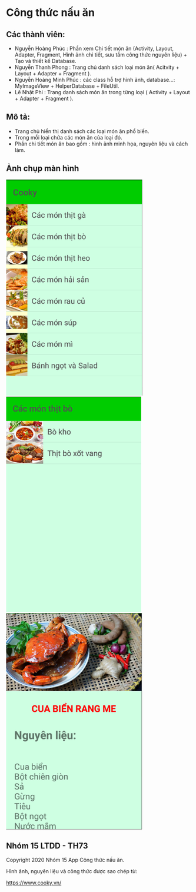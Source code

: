 
 Công thức nấu ăn
=================



Các thành viên:
------------

- Nguyễn Hoàng Phúc  : Phần xem Chi tiết món ăn (Activity, Layout, Adapter, Fragment, Hình ảnh chi tiết, sưu tầm công thức nguyên liệu) + Tạo và thiết kế Database.
- Nguyễn Thanh Phong : Trang chủ danh sách loại món ăn( Acitvity + Layout + Adapter + Fragment ).
- Nguyễn Hoàng Minh Phúc : các class hỗ trợ hình ảnh, database...: MyImageView + HelperDatabase  + FileUtil.
- Lê Nhật Phi : Trang danh sách món ăn trong từng loại ( Activity + Layout + Adapter + Fragment ).


Mô tả:
---------------
* Trang chủ hiển thị danh sách các loại món ăn phổ biến.
 * Trong mỗi loại chứa các món ăn của loại đó.
 * Phần chi tiết món ăn bao gồm : hình ảnh minh họa, nguyên liệu và cách làm.

Ảnh chụp màn hình
-----------

![Trang chủ](Screenshots/home.PNG "A list of category")
![Xem món ăn](Screenshots/home2.PNG "Details for category")
![Chi tiết món ăn](Screenshots/detail.PNG "More about food")

Nhóm 15 LTDD - TH73
-------

Copyright 2020 Nhóm 15 App Công thức nấu ăn.

Hình ảnh, nguyên liệu và công thức được sao chép từ:

  https://www.cooky.vn/

